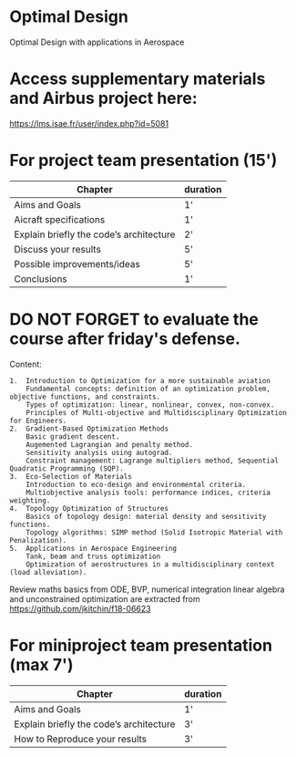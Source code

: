 # Optimal Design
Optimal Design with applications in Aerospace

# Access supplementary materials and Airbus project here:

https://lms.isae.fr/user/index.php?id=5081

# For project team presentation (15')

| Chapter   | duration |
| -------- | ------- |
| Aims and Goals | 1'    |
| Aicraft specifications | 1'    |
| Explain briefly the code’s architecture | 2'     |
| Discuss your results    | 5'   |
| Possible improvements/ideas | 5'    |
| Conclusions | 1'    |


# DO NOT FORGET to evaluate the course after friday's defense.

Content:



	1.	Introduction to Optimization for a more sustainable aviation
		Fundamental concepts: definition of an optimization problem, objective functions, and constraints.
		Types of optimization: linear, nonlinear, convex, non-convex.
		Principles of Multi-objective and Multidisciplinary Optimization for Engineers.
	2.	Gradient-Based Optimization Methods
		Basic gradient descent.
  		Augemented Lagrangian and penalty method.
  		Sensitivity analysis using autograd.
		Constraint management: Lagrange multipliers method, Sequential Quadratic Programming (SQP).
	3.	Eco-Selection of Materials
		Introduction to eco-design and environmental criteria.
		Multiobjective analysis tools: performance indices, criteria weighting.
	4.	Topology Optimization of Structures
		Basics of topology design: material density and sensitivity functions.
		Topology algorithms: SIMP method (Solid Isotropic Material with Penalization).
	5.	Applications in Aerospace Engineering
 		Tank, beam and truss optimization
		Optimization of aerostructures in a multidisciplinary context (load alleviation).

  Review maths basics from ODE, BVP, numerical integration linear algebra and unconstrained optimization are extracted from https://github.com/jkitchin/f18-06623

  # For miniproject team presentation (max 7')

| Chapter   | duration |
| -------- | ------- |
| Aims and Goals | 1'    |
| Explain briefly the code’s architecture | 3'     |
| How to Reproduce your results    | 3'   |
  
